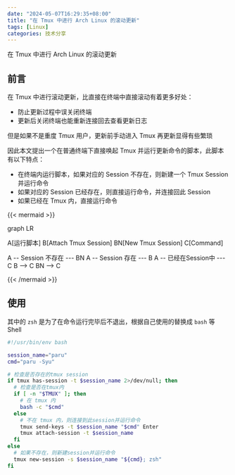 ```yaml
---
date: "2024-05-07T16:29:35+08:00"
title: "在 Tmux 中进行 Arch Linux 的滚动更新"
tags: [Linux]
categories: 技术分享
---
```


在 Tmux 中进行 Arch Linux 的滚动更新

<!-- more -->

## 前言

在 Tmux 中进行滚动更新，比直接在终端中直接滚动有着更多好处：

- 防止更新过程中误关闭终端
- 更新后关闭终端也能重新连接回去查看更新日志

但是如果不是重度 Tmux 用户，更新前手动进入 Tmux 再更新显得有些繁琐

因此本文提出一个在普通终端下直接唤起 Tmux 并运行更新命令的脚本，此脚本有以下特点：

- 在终端内运行脚本，如果对应的 Session 不存在，则新建一个 Tmux Session 并运行命令
- 如果对应的 Session 已经存在，则直接运行命令，并连接回此 Session
- 如果已经在 Tmux 内，直接运行命令

{{< mermaid >}}

graph LR

A[运行脚本]
B[Attach Tmux Session]
BN[New Tmux Session]
C[Command]

A -- Session 不存在 --- BN
A -- Session 存在 --- B
A -- 已经在Session中 --- C
B --> C
BN --> C

{{< /mermaid >}}

## 使用

其中的 `zsh` 是为了在命令运行完毕后不退出，根据自己使用的替换成 `bash` 等 Shell

```bash
#!/usr/bin/env bash

session_name="paru"
cmd="paru -Syu"

# 检查是否存在的tmux session
if tmux has-session -t $session_name 2>/dev/null; then
  # 检查是否在tmux内
  if [ -n "$TMUX" ]; then
    # 在 tmux 内
    bash -c "$cmd"
  else
    # 不在 tmux 内，则连接到此session并运行命令
    tmux send-keys -t $session_name "$cmd" Enter
    tmux attach-session -t $session_name
  fi
else
  # 如果不存在，则新建session并运行命令
  tmux new-session -s $session_name "${cmd}; zsh"
fi
```
